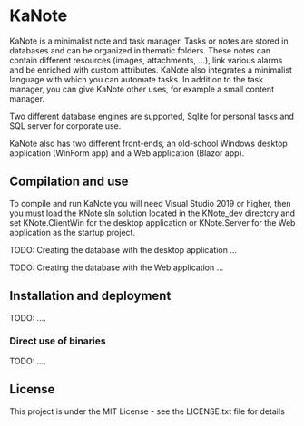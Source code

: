 # KaNote

KaNote is a minimalist note and task manager. Tasks or notes are stored in databases and can be organized in thematic folders. These notes can contain different resources (images, attachments, ...), link various alarms and be enriched with custom attributes. KaNote also integrates a minimalist language with which you can automate tasks. In addition to the task manager, you can give KaNote other uses, for example a small content manager.

Two different database engines are supported, Sqlite for personal tasks and SQL server for corporate use.

KaNote also has two different front-ends, an old-school Windows desktop application (WinForm app) and a Web application (Blazor app). 


## Compilation and use 

To compile and run KaNote you will need Visual Studio 2019 or higher, then you must load the KNote.sln solution located in the KNote_dev directory and set KNote.ClientWin for the desktop application or KNote.Server for the Web application as the startup project.

TODO: Creating the database with the desktop application ...

TODO: Creating the database with the Web application ... 


## Installation and deployment 


TODO: ....


### Direct use of binaries 

TODO: ....


## License

This project is under the MIT License - see the LICENSE.txt file for details 


